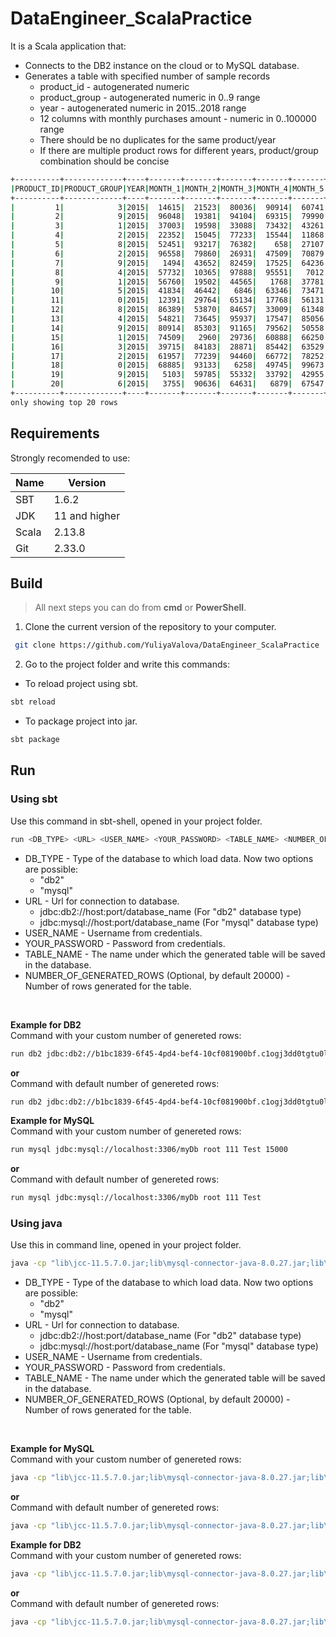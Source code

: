 # DataEngineer_ScalaPractice
It is a Scala application that:
- Connects to the DB2 instance on the cloud or to MySQL database.
- Generates a table with specified number of sample records
   - product_id - autogenerated numeric
   - product_group - autogenerated numeric in 0..9 range
   - year - autogenerated numeric in 2015..2018 range
   - 12 columns with monthly purchases amount - numeric in 0..100000 range
   - There should be no duplicates for the same product/year
   - If there are multiple product rows for different years, product/group combination should be concise

```sh
+----------+-------------+----+-------+-------+-------+-------+-------+-------+-------+-------+-------+--------+--------+--------+
|PRODUCT_ID|PRODUCT_GROUP|YEAR|MONTH_1|MONTH_2|MONTH_3|MONTH_4|MONTH_5|MONTH_6|MONTH_7|MONTH_8|MONTH_9|MONTH_10|MONTH_11|MONTH_12|
+----------+-------------+----+-------+-------+-------+-------+-------+-------+-------+-------+-------+--------+--------+--------+
|         1|            3|2015|  14615|  21523|  80036|  90914|  60741|  89532|  50597|  49857|   8635|    8263|   41150|   72746|
|         2|            9|2015|  96048|  19381|  94104|  69315|  79990|   9393|  78665|  15577|  47372|   21797|   87715|   39186|
|         3|            1|2015|  37003|  19598|  33088|  73432|  43261|  48288|  26077|  15311|  10620|   35989|   16799|   31384|
|         4|            2|2015|  22352|  15045|  77233|  15544|  11868|  54509|  36917|  50491|  87679|    6861|   52090|   39246|
|         5|            8|2015|  52451|  93217|  76382|    658|  27107|  38078|  82580|  75636|  28327|   90511|   43596|   17962|
|         6|            2|2015|  96558|  79860|  26931|  47509|  70879|  55372|  50849|  70883|   2287|   14231|   66020|    5372|
|         7|            9|2015|   1494|  43652|  82459|  17525|  64236|  44902|  66207|  78152|   6779|   34984|   19754|   10574|
|         8|            4|2015|  57732|  10365|  97888|  95551|   7012|   5979|  13232|  41639|  19728|   52076|   71080|   89554|
|         9|            1|2015|  56760|  19502|  44565|   1768|  37781|  96102|  44964|  63942|  69791|   48281|    6677|   24254|
|        10|            5|2015|  41834|  46442|   6846|  63346|  73471|  60200|  67050|  75314|  83853|   33794|   38438|   47948|
|        11|            0|2015|  12391|  29764|  65134|  17768|  56131|  83640|  84867|  22921|  27903|   18110|   89642|   92019|
|        12|            8|2015|  86389|  53870|  84657|  33009|  61348|  26468|  53647|  50761|  60047|   94610|   24584|   29078|
|        13|            4|2015|  54821|  73645|  95937|  17547|  85056|  45450|  34630|  81893|  76028|   71022|   82996|   17145|
|        14|            9|2015|  80914|  85303|  91165|  79562|  50558|   7090|  20629|  67044|  16113|   44507|   16469|   71655|
|        15|            1|2015|  74509|   2960|  29736|  60888|  66250|  77978|   2266|  35715|   8549|    2891|   58800|   73462|
|        16|            3|2015|  39715|  84183|  28871|  85442|  63529|  40100|  58296|  51041|   8777|   21380|   46982|   61122|
|        17|            2|2015|  61957|  77239|  94460|  66772|  78252|  89642|  70356|   2929|  57172|   84640|   65759|   57011|
|        18|            0|2015|  68885|  93133|   6258|  49745|  99673|  56558|  65906|  85954|  60925|   72363|   29782|   34897|
|        19|            9|2015|   5103|  59785|  55332|  33792|  42955|   8219|  89019|  76573|  64752|   19409|   34708|   11897|
|        20|            6|2015|   3755|  90636|  64631|   6879|  67547|   8223|  85576|  29056|  41152|   89151|   35371|   91746|
+----------+-------------+----+-------+-------+-------+-------+-------+-------+-------+-------+-------+--------+--------+--------+
only showing top 20 rows
```
 
## Requirements
Strongly recomended to use:

| Name | Version |
| ------ | ------ |
| SBT | 1.6.2 |
| JDK | 11 and higher |
| Scala | 2.13.8 |
| Git | 2.33.0 |

## Build
>All next steps you can do from <b>cmd</b> or <b>PowerShell</b>.
1. Clone the current version of the repository to your computer.
```sh
 git clone https://github.com/YuliyaValova/DataEngineer_ScalaPractice
```
2. Go to the project folder and write this commands:
 * To reload project using sbt.
```sh
sbt reload
```
  * To package project into jar.
```sh
sbt package
```
## Run
### Using sbt
Use this command in sbt-shell, opened in your project folder.
```sh
run <DB_TYPE> <URL> <USER_NAME> <YOUR_PASSWORD> <TABLE_NAME> <NUMBER_OF_GENERATED_ROWS>
```
- DB_TYPE - Type of the database to which load data. Now two options are possible: 
   * "db2"
   * "mysql"
- URL - Url for connection to database.
   * jdbc:db2://host:port/database_name (For "db2" database type)
   * jdbc:mysql://host:port/database_name (For "mysql" database type)
- USER_NAME - Username from credentials. <br>
- YOUR_PASSWORD - Password from credentials. <br>
- TABLE_NAME - The name under which the generated table will be saved in the database. <br>
- NUMBER_OF_GENERATED_ROWS (Optional, by default 20000) - Number of rows generated for the table.
<br>

<b> Example for DB2 </b>
<br>
Command with your custom number of genereted rows:
```sh
run db2 jdbc:db2://b1bc1839-6f45-4pd4-bef4-10cf081900bf.c1ogj3dd0tgtu0lade00.databases.appdomain.cloud:34305/bludb qlf38947 CG745Jpa7a930Jvb Test 15000
```
<b> or </b>
<br>
Command with default number of genereted rows:
```sh
run db2 jdbc:db2://b1bc1839-6f45-4pd4-bef4-10cf081900bf.c1ogj3dd0tgtu0lade00.databases.appdomain.cloud:34305/bludb qlf38947 CG745Jpa7a930Jvb Test 
```
<b> Example for MySQL </b>
<br>
Command with your custom number of genereted rows:
```sh
run mysql jdbc:mysql://localhost:3306/myDb root 111 Test 15000
```
<b> or </b>
<br>
Command with default number of genereted rows:
```sh
run mysql jdbc:mysql://localhost:3306/myDb root 111 Test 
```
### Using java
Use this in command line, opened in your project folder.
```sh
java -cp "lib\jcc-11.5.7.0.jar;lib\mysql-connector-java-8.0.27.jar;lib\scala-library-2.13.8.jar;target\scala-2.13\dataengineer_scalapractice_2.13-0.1.0-SNAPSHOT.jar" load.LoadStarter <DB_TYPE> <URL> <USER_NAME> <YOUR_PASSWORD> <TABLE_NAME> <NUMBER_OF_GENERATED_ROWS>
```
- DB_TYPE - Type of the database to which load data. Now two options are possible: 
   * "db2"
   * "mysql"
- URL - Url for connection to database.
   * jdbc:db2://host:port/database_name (For "db2" database type)
   * jdbc:mysql://host:port/database_name (For "mysql" database type)
- USER_NAME - Username from credentials. <br>
- YOUR_PASSWORD - Password from credentials. <br>
- TABLE_NAME - The name under which the generated table will be saved in the database. <br>
- NUMBER_OF_GENERATED_ROWS (Optional, by default 20000) - Number of rows generated for the table.
<br>

<b> Example for MySQL </b>
<br>
Command with your custom number of genereted rows:
```sh
java -cp "lib\jcc-11.5.7.0.jar;lib\mysql-connector-java-8.0.27.jar;lib\scala-library-2.13.8.jar;target\scala-2.13\dataengineer_scalapractice_2.13-0.1.0-SNAPSHOT.jar" load.LoadStarter mysql jdbc:mysql://localhost:3306/myDb root 111 Test 15000
```
<b> or </b>
<br>
Command with default number of genereted rows:
```sh
java -cp "lib\jcc-11.5.7.0.jar;lib\mysql-connector-java-8.0.27.jar;lib\scala-library-2.13.8.jar;target\scala-2.13\dataengineer_scalapractice_2.13-0.1.0-SNAPSHOT.jar" load.LoadStarter mysql jdbc:mysql://localhost:3306/myDb root 111 Test 
```
<b> Example for DB2 </b>
<br>
Command with your custom number of genereted rows:
```sh
java -cp "lib\jcc-11.5.7.0.jar;lib\mysql-connector-java-8.0.27.jar;lib\scala-library-2.13.8.jar;target\scala-2.13\dataengineer_scalapractice_2.13-0.1.0-SNAPSHOT.jar" load.LoadStarter db2 jdbc:db2://b1bc1839-6f45-4pd4-bef4-10cf081900bf.c1ogj3dd0tgtu0lade00.databases.appdomain.cloud:34305/bludb qlf38947 CG745Jpa7a930Jvb Test 15000
```
<b> or </b>
<br>
Command with default number of genereted rows:
```sh
java -cp "lib\jcc-11.5.7.0.jar;lib\mysql-connector-java-8.0.27.jar;lib\scala-library-2.13.8.jar;target\scala-2.13\dataengineer_scalapractice_2.13-0.1.0-SNAPSHOT.jar" load.LoadStarter db2 jdbc:db2://b1bc1839-6f45-4pd4-bef4-10cf081900bf.c1ogj3dd0tgtu0lade00.databases.appdomain.cloud:34305/bludb qlf38947 CG745Jpa7a930Jvb Test 
```


